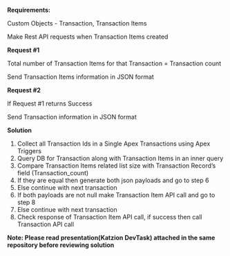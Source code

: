 **Requirements:**

Custom Objects - Transaction, Transaction Items

Make Rest API requests when Transaction Items created

**Request #1**

Total number of Transaction Items for that Transaction = Transaction count

Send Transaction Items information in JSON format

**Request #2**

If Request #1 returns Success

Send Transaction information in JSON format



**Solution**
1. Collect all Transaction Ids in a Single Apex Transactions using Apex Triggers
2. Query DB for Transaction along with Transaction Items in an inner query 
3. Compare Transaction Items related list size with Transaction Record’s field (Transaction_count)
4. If they are equal then generate both json payloads and go to step 6
5. Else continue with next transaction
6. If both payloads are not null make Transaction Item API call and go to step 8
7. Else continue with next transaction
8. Check response of Transaction Item API call, if success then call Transaction API call

**Note: Please read presentation(Katzion DevTask) attached in the same repository before reviewing solution**
